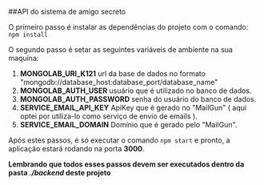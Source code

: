 ##API do sistema de amigo secreto

O primeiro passo é instalar as dependências do projeto com o comando:
`npm install`

O segundo passo é setar as seguintes variáveis de ambiente na sua maquina:

 1. **MONGOLAB_URI_K121** url da base de dados no formato "mongodb://database_host:database_port/database_name"
 2. **MONGOLAB_AUTH_USER** usuário que é utilizado no banco de dados.
 3. **MONGOLAB_AUTH_PASSWORD** senha do usuário do banco de dados.
 4. **SERVICE_EMAIL_API_KEY** ApiKey que é gerado no "MailGun" ( aqui optei por utiliza-lo como serviço de envio de emails ).
 5. **SERVICE_EMAIL_DOMAIN** Domínio que é gerado pelo "MailGun".

Após estes passos, é só executar o comando `npm start` e pronto, a aplicação estará rodando na porta **3000**.

**Lembrando que todos esses passos devem ser executados dentro da pasta *./backend* deste projeto**